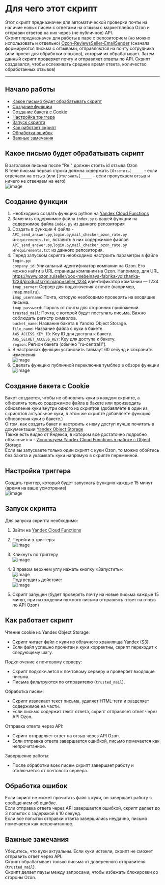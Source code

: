 # Для чего этот скрипт

Этот скрипт предназначен для автоматической проверки почты на наличие новых писем с ответами на отзывы с маркетплейса Ozon и отправки ответов на них через (не публичное) API. <br>
Скрипт предназначен для работы в паре с репозиторием (но можно использовать и отдельно) [Ozon-ReviewsSeller-EmailSender]() (сначала формируются письма с отзывами, отправляются на почту сотрудника (или проект для обработки отзывов), который их обрабатывает. Затем данный скрипт проверяет почту и отправляет ответы по API. Скрипт создавался, чтобы ослеживать среднее время ответа, количество обработанных отзывов)

______

## Начало работы

* [Какое письмо будет обрабатывать скрипт](#какое-письмо-будет-обрабатывать-скрипт)  
* [Создание функции](#создание-функции)  
* [Создание бакета с Cookie](#создание-бакета-с-cookie)  
* [Настройка триггера](#настройка-триггера)  
* [Запуск скрипта](#запуск-скрипта)  
* [Как работает скрипт](#как-работает-скрипт)  
* [Обработка ошибок](#обработка-ошибок)  
* [Важные замечания](#важные-замечания)  

## Какое письмо будет обрабатывать скрипт

В заголовке письма после "Re:" должен стоять id отзыва Ozon<br>
В теле письма первая строка должна содержать `[Ответить]_____` - если отвечаем на отзыв (или `[Отклонить]_____` -  если пропускаем отзыв и ничего не отвечаем на него)<br>
![image](https://github.com/user-attachments/assets/f8f45baa-9369-41f2-bc0a-8a578785a36f)



## Создание функции

1. Необходимо создать функцию python на [Yandex Cloud Functions](https://console.yandex.cloud/folders) <br>
2. Заменить содержимое файла `index.py` в вашей функции на содержимое файла `index.py` из данного репозитория<br>
3. Создать в функции 4 файла - `API_send_answer.py`,`login.py`,`mail_checker_ozon_rate.py` и`requirements.txt`, вставить в них содержимое файлов `API_send_answer.py`,`login.py`,`mail_checker_ozon_rate.py` и`requirements.txt` из данного репозитория.<br>
5. Перед запуском скрипта необходимо настроить параметры в файле `login.py`:<br>
`company_id`: Уникальный идентификатор компании на Ozon. Его можно найти в URL страницы компании на Ozon. Например, для URL https://www.ozon.ru/seller/ooo-mebelnaya-fabrika-volzhanka-1234/products/?miniapp=seller_1234 идентификатор компании — 1234.<br>
`imap_server`: Сервер для подключения к почте (например, imap.mail.ru).<br>
`imap_username`: Почта, которую необходимо проверять на входящие письма.<br>
`imap_password`: Пароль от почты для сторонних приложений.<br>
`trusted_mail`: Почта, с которой будут поступать письма. Важно соблюдать регистр символов.<br>
`bucket_name`: Название бакета в Yandex Object Storage.<br>
`file_name`: Название файла с куки в бакете.<br>
`AWS_ACCESS_KEY_ID`: Key ID для доступа к бакету.<br>
`AWS_SECRET_ACCESS_KEY`: Key для доступа к бакету.<br>
`region`: Регион бакета (обычно "ru-central1").<br>
6. В настройках функции установить таймаут 60 секунд и сохранить изменения<br>
![image](https://github.com/user-attachments/assets/7b72ff96-543e-4886-9ad9-751239dee50f) 
7. Сделать функцию публичной переключив тумблер в обзоре функции<br>
![image](https://github.com/user-attachments/assets/251ebed7-2ee7-4a82-87cb-db9e51597b18)


## Создание бакета с Cookie 

Бакет создается, чтобы не обновлять куки в каждом скрипте, а обновлять только содержимое файла в бакете или производить обновление куки внутри одного из скриптов (добавляете в один из скрипотов актуальное куки, в этом же скрипте добавляете функцию обновления куки в бакете.)<br>
О том, как создать бакет и настроить к нему доступ лучше почитать в документации [Yandex Object Storage](https://yandex.cloud/ru/docs/storage/operations/buckets/create)<br>
Также есть видео от Яндекса, в котором всё достаточно подробно объясняется - [Используем Yandex Cloud Functions в работе с Object Storage](https://www.youtube.com/watch?v=_d-EPZ-X_Qo&ab_channel=YandexCloud)<br>
Если вы запускаете только один скрипт с куки Ozon, то можно обойтись без бакета и указывать куки напрямую в скрипте переменной.


## Настройка триггера

Создать триггер, который будет запускать функцию каждые 15 минут (время на ваше усмотрение)<br>
![image](https://github.com/user-attachments/assets/84fcbbf3-58c6-4e24-9e97-7a6b8b90fa14)


## Запуск скрипта

Для запуска скрипта необходимо:
1.	Зайти на [Yandex Cloud Functions](https://console.yandex.cloud/folders) 
2.	Перейти в триггеры <br>
![image](https://github.com/user-attachments/assets/c133a1b2-3391-412f-ad8c-d323d5c13b1f)

3.	Кликнуть по триггеру <br>
![image](https://github.com/user-attachments/assets/022810c2-777f-4802-8244-7c61007b2f22)

4.	В правом верхнем углу нажать кнопку «Запустить»: <br>
![image](https://github.com/user-attachments/assets/96b367a9-c0ab-48a2-950a-5b31ea64a328) <br>
Подтвердить действие: <br>
![image](https://github.com/user-attachments/assets/96f6b7ff-4808-4a87-afa2-d34546aa0464)
5.	Скрипт запущен (будет проверять почту на новые письма каждые 15 минут, при нахождении нужного письма отправлять ответ на отзыв по API Ozon)


## Как работает скрипт
Чтение cookie из Yandex Object Storage:
* Скрипт читает файл с куки из облачного хранилища Yandex (S3).
* Если файл успешно прочитан и куки корректны, скрипт переходит к следующему шагу.

Подключение к почтовому серверу:
* Скрипт подключается к почтовому серверу и проверяет входящие письма.
* Письма фильтруются по отправителю (`trusted_mail`).

Обработка писем:
* Скрипт извлекает текст письма, удаляет HTML-теги и разделяет содержимое на части.
* Если письмо содержит текст ответа, скрипт отправляет ответ через API Ozon.

Отправка ответа через API:
* Скрипт отправляет ответ на отзыв через API Ozon.
* Если отправка ответа завершается ошибкой, письмо помечается как непрочитанное.

Завершение работы:
* После обработки всех писем скрипт завершает работу и отключается от почтового сервера.

## Обработка ошибок
Если скрипт не может прочитать файл с куки, он завершает работу с сообщением об ошибке.<br>
Если отправка ответа через API завершается ошибкой, скрипт делает до 3 попыток с задержкой в 10 секунд.<br>
Если все попытки отправки ответа завершились неудачно, письмо помечается как непрочитанное.<br>

## Важные замечания
Убедитесь, что куки актуальны. Если куки истекли, скрипт не сможет отправить ответ через API.<br>
Скрипт обрабатывает только письма от доверенного отправителя (`trusted_mail`).<br>
Скрипт делает паузы между запросами, чтобы избежать блокировки со стороны Ozon.
